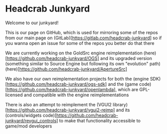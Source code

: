 # Headcrab Junkyard

Welcome to our junkyard!

This is our page on GitHub, which is used for mirroring some of the repos from our main page on (GitLab)[https://gitlab.com/headcrab-junkyard] so if you wanna open an issue for some of the repos you better do that there

We are currently working on the GoldSrc engine reimplementation (here)[https://github.com/headcrab-junkyard/OGS] and its upgraded version (something similar to Source Engine but following its own "evolution" path) (here)[https://github.com/headcrab-junkyard/ApertureSrc]

We also have our own reimplementation projects for both the (engine SDK)[https://github.com/headcrab-junkyard/ogs-sdk] and the (game code)[https://github.com/headcrab-junkyard/openlambda], which are GPL-licensed and compatible with the engine reimplementations

There is also an attempt to reimplement the (VGUI2 library)[https://github.com/headcrab-junkyard/vgui2-reimp] and its (controls/widgets code)[https://github.com/headcrab-junkyard/revgui_controls] to make that functionality accessible to game/mod developers